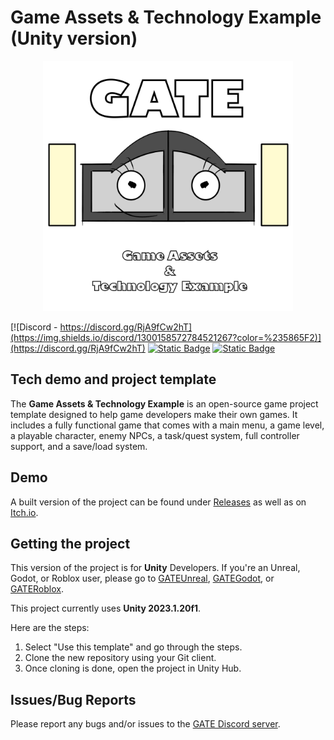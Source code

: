 # Game Assets & Technology Example (Unity version)

<p align="center">
    <img src="DocsImages/MascotAndLogo.png" width="400" alt="GATE Logo">
</p>

[![Discord - https://discord.gg/RjA9fCw2hT](https://img.shields.io/discord/1300158572784521267?color=%235865F2)](https://discord.gg/RjA9fCw2hT)
[![Static Badge](https://img.shields.io/badge/license-MIT-blue)](https://github.com/JJNCreator/GATEUnity/blob/main/LICENSE)
[![Static Badge](https://img.shields.io/badge/latest-2025.1.0.0.50pa-blue)](https://github.com/JJNCreator/GATEUnity/releases)

## Tech demo and project template

The **Game Assets & Technology Example** is an open-source game project template designed to help 
game developers make their own games. It includes a fully functional game that comes with 
a main menu, a game level, a playable character, enemy NPCs, a task/quest system, full 
controller support, and a save/load system.

## Demo

A built version of the project can be found under [Releases](https://github.com/JJNCreator/GATEUnity/releases) as well as on [Itch.io](https://jjncreator.itch.io/gate-unity).

## Getting the project

This version of the project is for **Unity** Developers. If you're an Unreal, Godot, or Roblox user, please go to [GATEUnreal](https://github.com/JJNCreator/GATEUnreal), [GATEGodot](https://github.com/JJNCreator/GATEGodot), or [GATERoblox](https://github.com/JJNCreator/GATERoblox).

This project currently uses **Unity 2023.1.20f1**.

Here are the steps:
1. Select "Use this template" and go through the steps.
2. Clone the new repository using your Git client.
3. Once cloning is done, open the project in Unity Hub.

## Issues/Bug Reports

Please report any bugs and/or issues to the [GATE Discord server](https://discord.gg/RjA9fCw2hT).